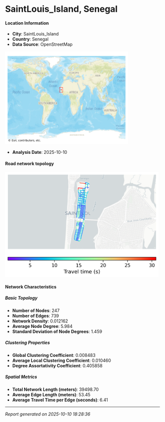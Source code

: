 # SaintLouis_Island, Senegal

#### Location Information

- **City**: SaintLouis_Island
- **Country**: Senegal
- **Data Source**: OpenStreetMap
<img src="SaintLouis_Island_location.png" alt="SaintLouis_Island Location Map" width="400" />

- **Analysis Date**: 2025-10-10

#### Road network topology

<img src="SaintLouis_Island_network_map.png" alt="SaintLouis_Island Road Network Map" width="500"/>

#### Network Characteristics

##### Basic Topology

- **Number of Nodes**: 247
- **Number of Edges**: 739
- **Network Density**: 0.012162
- **Average Node Degree**: 5.984
- **Standard Deviation of Node Degrees**: 1.459

##### Clustering Properties

- **Global Clustering Coefficient**: 0.008483
- **Average Local Clustering Coefficient**: 0.010460
- **Degree Assortativity Coefficient**: 0.405858

##### Spatial Metrics

- **Total Network Length (meters)**: 39498.70
- **Average Edge Length (meters)**: 53.45
- **Average Travel Time per Edge (seconds)**: 6.41

---
*Report generated on 2025-10-10 18:28:36*

